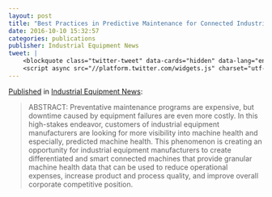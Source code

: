 ```yaml
---
layout: post
title: "Best Practices in Predictive Maintenance for Connected Industrial Equipment"
date: 2016-10-10 15:32:57
categories: publications
publisher: Industrial Equipment News
tweet: |
    <blockquote class="twitter-tweet" data-cards="hidden" data-lang="en"><p lang="en" dir="ltr">Best Practices in Predictive Maintenance for Connected Industrial Equipment from <a href="https://twitter.com/markbenson">@markbenson</a> of <a href="https://twitter.com/exosite">@exosite</a>: <a href="https://t.co/fOYdIi7FfP">https://t.co/fOYdIi7FfP</a> <a href="https://twitter.com/hashtag/IoT?src=hash">#IoT</a> <a href="https://twitter.com/hashtag/IIoT?src=hash">#IIoT</a> <a href="https://t.co/zP1L0pvg5T">pic.twitter.com/zP1L0pvg5T</a></p>&mdash; Industrial Equipment (@IEN_Now) <a href="https://twitter.com/IEN_Now/status/785571921442246656">October 10, 2016</a></blockquote>
    <script async src="//platform.twitter.com/widgets.js" charset="utf-8"></script>
---
```


[Published](http://www.ien.com/advanced-manufacturing/article/20836502/best-practices-in-predictive-maintenance-for-connected-industrial-equipment) in [Industrial Equipment News](http://www.ien.com/):

> ABSTRACT: Preventative maintenance programs are expensive, but downtime caused by equipment failures are even more costly. In this high-stakes endeavor, customers of industrial equipment manufacturers are looking for more visibility into machine health and especially, predicted machine health. This phenomenon is creating an opportunity for industrial equipment manufacturers to create differentiated and smart connected machines that provide granular machine health data that can be used to reduce operational expenses, increase product and process quality, and improve overall corporate competitive position.

